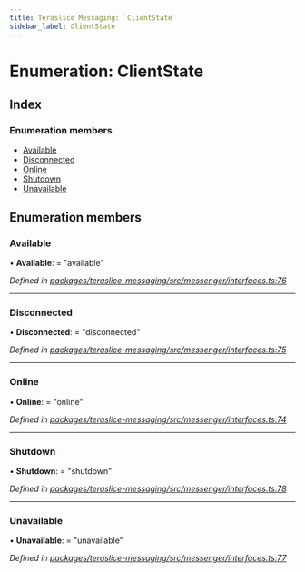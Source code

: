 ```yaml
---
title: Teraslice Messaging: `ClientState`
sidebar_label: ClientState
---
```


# Enumeration: ClientState

## Index

### Enumeration members

* [Available](clientstate.md#available)
* [Disconnected](clientstate.md#disconnected)
* [Online](clientstate.md#online)
* [Shutdown](clientstate.md#shutdown)
* [Unavailable](clientstate.md#unavailable)

## Enumeration members

###  Available

• **Available**: = "available"

*Defined in [packages/teraslice-messaging/src/messenger/interfaces.ts:76](https://github.com/terascope/teraslice/blob/f95bb5556/packages/teraslice-messaging/src/messenger/interfaces.ts#L76)*

___

###  Disconnected

• **Disconnected**: = "disconnected"

*Defined in [packages/teraslice-messaging/src/messenger/interfaces.ts:75](https://github.com/terascope/teraslice/blob/f95bb5556/packages/teraslice-messaging/src/messenger/interfaces.ts#L75)*

___

###  Online

• **Online**: = "online"

*Defined in [packages/teraslice-messaging/src/messenger/interfaces.ts:74](https://github.com/terascope/teraslice/blob/f95bb5556/packages/teraslice-messaging/src/messenger/interfaces.ts#L74)*

___

###  Shutdown

• **Shutdown**: = "shutdown"

*Defined in [packages/teraslice-messaging/src/messenger/interfaces.ts:78](https://github.com/terascope/teraslice/blob/f95bb5556/packages/teraslice-messaging/src/messenger/interfaces.ts#L78)*

___

###  Unavailable

• **Unavailable**: = "unavailable"

*Defined in [packages/teraslice-messaging/src/messenger/interfaces.ts:77](https://github.com/terascope/teraslice/blob/f95bb5556/packages/teraslice-messaging/src/messenger/interfaces.ts#L77)*
